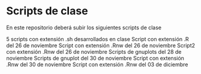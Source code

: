 # Scripts de clase 
En este repositorio deberá subir los siguientes scripts de clase 

5 scripts con extensión .sh desarrollados en clase 
Script con extensión .R del 26 de noviembre
Script con extensión .Rnw del 26 de noviembre
Script2 con extensión .Rnw del 26 de noviembre
Scripts de gnuplots del 28 de noviembre
Scripts de gnuplot del 30 de noviembre
Script con extensión .Rnw del 30 de noviembre 
Script con extensión .Rnw del 03 de diciembre
